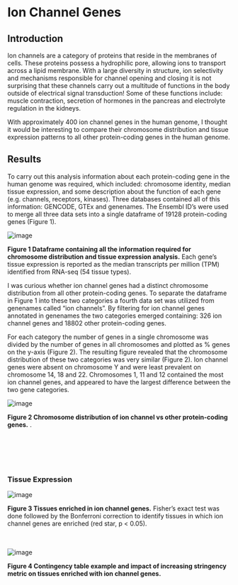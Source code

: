 # Ion Channel Genes

## Introduction

Ion channels are a category of proteins that reside in the membranes of cells. These proteins possess a hydrophilic pore, allowing ions to transport across a lipid membrane. With a large diversity in structure, ion selectivity and mechanisms responsible for channel opening and closing it is not surprising that these channels carry out a multitude of functions in the body outside of electrical signal transduction! Some of these functions include: muscle contraction, secretion of hormones in the pancreas and electrolyte regulation in the kidneys. 

With approximately 400 ion channel genes in the human genome, I thought it would be interesting to compare their chromosome distribution and tissue expression patterns to all other protein-coding genes in the human genome. 

## Results

To carry out this analysis information about each protein-coding gene in the human genome was required, which included: chromosome identity, median tissue expression, and some description about the function of each gene (e.g. channels, receptors, kinases). Three databases contained all of this information: GENCODE, GTEx and genenames. The Ensembl ID’s were used to merge all three data sets into a single dataframe of 19128 protein-coding genes (Figure 1).

![image](https://user-images.githubusercontent.com/60348796/117226578-eddf9880-ade2-11eb-976c-a7bafc8e8360.png)

**Figure 1 Dataframe containing all the information required for chromosome distribution and tissue expression analysis.** Each gene’s tissue expression is reported as the median transcripts per million (TPM) identified from RNA-seq (54 tissue types).

I was curious whether ion channel genes had a distinct chromosome distribution from all other protein-coding genes. To separate the dataframe in Figure 1 into these two categories a fourth data set was utilized from genenames called “ion channels”. By filtering for ion channel genes annotated in genenames the two categories emerged containing: 326 ion channel genes and 18802 other protein-coding genes.

For each category the number of genes in a single chromosome was divided by the number of genes in all chromosomes and plotted as % genes on the y-axis (Figure 2). The resulting figure revealed that the chromosome distribution of these two categories was very similar (Figure 2). Ion channel genes were absent on chromosome Y and were least prevalent on chromosome 14, 18 and 22. Chromosomes 1, 11 and 12 contained the most ion channel genes, and appeared to have the largest difference between the two gene categories. 

![image](https://user-images.githubusercontent.com/60348796/117226721-3f882300-ade3-11eb-8124-cf7416cf9032.png)

**Figure 2 Chromosome distribution of ion channel vs other protein-coding genes.** . 



<br/><br/>
<br/><br/>

### Tissue Expression

![image](https://user-images.githubusercontent.com/60348796/117226910-b2919980-ade3-11eb-9638-902160f89f71.png)

**Figure 3 Tissues enriched in ion channel genes.** Fisher’s exact test was done followed by the Bonferroni correction to identify tissues in which ion channel genes are enriched (red star, p < 0.05).


<br/><br/>
![image](https://user-images.githubusercontent.com/60348796/117226979-d5bc4900-ade3-11eb-8a60-9ebe348b5182.png)

**Figure 4 Contingency table example and impact of increasing stringency metric on tissues enriched with ion channel genes.**
